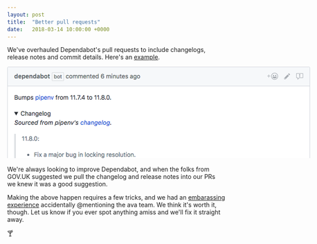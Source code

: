 ```yaml
---
layout: post
title:  "Better pull requests"
date:   2018-03-14 10:00:00 +0000
---
```


We've overhauled Dependabot's pull requests to include changelogs, release notes
and commit details. Here's an [example][example-pr].

<p class="image-medium">
  <img alt="Pull request tabs" style="max-width: 700px;" src="images/pull-request-tabs.png">
</p>

We're always looking to improve Dependabot, and when the folks from GOV.UK
suggested we pull the changelog and release notes into our PRs we knew it was a
good suggestion.

Making the above happen requires a few tricks, and we had an
[embarassing experience][ava-pr] accidentally @mentioning the ava team. We
think it's worth it, though. Let us know if you ever spot anything amiss and
we'll fix it straight away.

🍸

[example-pr]: https://github.com/y-yagi/travel_base/pull/467
[ava-pr]: https://github.com/y1ngyang/bigfive-web/pull/10
